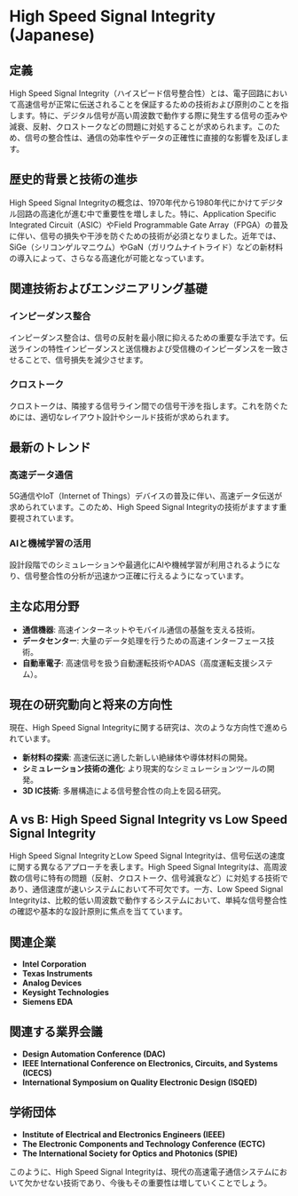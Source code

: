 # High Speed Signal Integrity (Japanese)

## 定義

High Speed Signal Integrity（ハイスピード信号整合性）とは、電子回路において高速信号が正常に伝送されることを保証するための技術および原則のことを指します。特に、デジタル信号が高い周波数で動作する際に発生する信号の歪みや減衰、反射、クロストークなどの問題に対処することが求められます。このため、信号の整合性は、通信の効率性やデータの正確性に直接的な影響を及ぼします。

## 歴史的背景と技術の進歩

High Speed Signal Integrityの概念は、1970年代から1980年代にかけてデジタル回路の高速化が進む中で重要性を増しました。特に、Application Specific Integrated Circuit（ASIC）やField Programmable Gate Array（FPGA）の普及に伴い、信号の損失や干渉を防ぐための技術が必須となりました。近年では、SiGe（シリコンゲルマニウム）やGaN（ガリウムナイトライド）などの新材料の導入によって、さらなる高速化が可能となっています。

## 関連技術およびエンジニアリング基礎

### インピーダンス整合

インピーダンス整合は、信号の反射を最小限に抑えるための重要な手法です。伝送ラインの特性インピーダンスと送信機および受信機のインピーダンスを一致させることで、信号損失を減少させます。

### クロストーク

クロストークは、隣接する信号ライン間での信号干渉を指します。これを防ぐためには、適切なレイアウト設計やシールド技術が求められます。

## 最新のトレンド

### 高速データ通信

5G通信やIoT（Internet of Things）デバイスの普及に伴い、高速データ伝送が求められています。このため、High Speed Signal Integrityの技術がますます重要視されています。

### AIと機械学習の活用

設計段階でのシミュレーションや最適化にAIや機械学習が利用されるようになり、信号整合性の分析が迅速かつ正確に行えるようになっています。

## 主な応用分野

- **通信機器**: 高速インターネットやモバイル通信の基盤を支える技術。
- **データセンター**: 大量のデータ処理を行うための高速インターフェース技術。
- **自動車電子**: 高速信号を扱う自動運転技術やADAS（高度運転支援システム）。

## 現在の研究動向と将来の方向性

現在、High Speed Signal Integrityに関する研究は、次のような方向性で進められています。

- **新材料の探索**: 高速伝送に適した新しい絶縁体や導体材料の開発。
- **シミュレーション技術の進化**: より現実的なシミュレーションツールの開発。
- **3D IC技術**: 多層構造による信号整合性の向上を図る研究。

## A vs B: High Speed Signal Integrity vs Low Speed Signal Integrity

High Speed Signal IntegrityとLow Speed Signal Integrityは、信号伝送の速度に関する異なるアプローチを表します。High Speed Signal Integrityは、高周波数の信号に特有の問題（反射、クロストーク、信号減衰など）に対処する技術であり、通信速度が速いシステムにおいて不可欠です。一方、Low Speed Signal Integrityは、比較的低い周波数で動作するシステムにおいて、単純な信号整合性の確認や基本的な設計原則に焦点を当てています。

## 関連企業

- **Intel Corporation**
- **Texas Instruments**
- **Analog Devices**
- **Keysight Technologies**
- **Siemens EDA**

## 関連する業界会議

- **Design Automation Conference (DAC)**
- **IEEE International Conference on Electronics, Circuits, and Systems (ICECS)**
- **International Symposium on Quality Electronic Design (ISQED)**

## 学術団体

- **Institute of Electrical and Electronics Engineers (IEEE)**
- **The Electronic Components and Technology Conference (ECTC)**
- **The International Society for Optics and Photonics (SPIE)**

このように、High Speed Signal Integrityは、現代の高速電子通信システムにおいて欠かせない技術であり、今後もその重要性は増していくことでしょう。